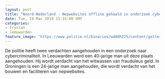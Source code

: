 ```yaml
---
layout: post
title: "Noord-Nederland - Nepwebsites offline gehaald in onderzoek cybercrime"
date: Tue, 19 Mar 2019 11:15:00 GMT
categories: 
- fryslan 
- leeuwarden 
feature_image: "https://www.politie.nl/binaries/w400h225/content/gallery/politie/nieuws/2019/maart/01-nn/website-platgelegd.jpg"
---
```


De politie heeft twee verdachten aangehouden in een onderzoek naar cybercriminaliteit. In Leeuwarden werd een 40-jarige man uit deze plaats aangehouden. Hij wordt verdacht van het witwassen van frauduleus geld. In Groningen is een 24-jarige man aangehouden, die wordt verdacht van het bouwen en faciliteren van nepwebsites.
